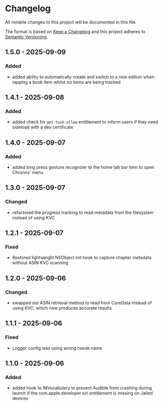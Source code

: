 # Changelog

All notable changes to this project will be documented in this file.

The format is based on [Keep a Changelog](http://keepachangelog.com/)
and this project adheres to [Semantic Versioning](http://semver.org/).

## 1.5.0 - 2025-09-09

### Added

- added ability to automatically create and switch to a new edition when tapping a book item whilst no items are being tracked

## 1.4.1 - 2025-09-08

### Added

- added check for `get-task-allow` entitlement to inform users if they need sideload with a dev certificate

## 1.4.0 - 2025-09-07

### Added

- added long press gesture recognizer to the home tab bar item to open Chronos' menu

## 1.3.0 - 2025-09-07

### Changed

- refactored the progress tracking to read metadata from the filesystem instead of using KVC

## 1.2.1 - 2025-09-07

### Fixed

- Restored lightweight NSObject init hook to capture chapter metadata without ASIN KVC scanning

## 1.2.0 - 2025-09-06

### Changed

- swapped out ASIN retrieval method to read from CoreData instead of using KVC, which now produces accurate results

## 1.1.1 - 2025-09-06

### Fixed

- Logger config was using wrong tweak name

## 1.1.0 - 2025-09-06

### Added

- added hook to INVocabulary to prevent Audible from crashing during launch if the com.apple.developer.siri entitlement is missing on Jailed devices
